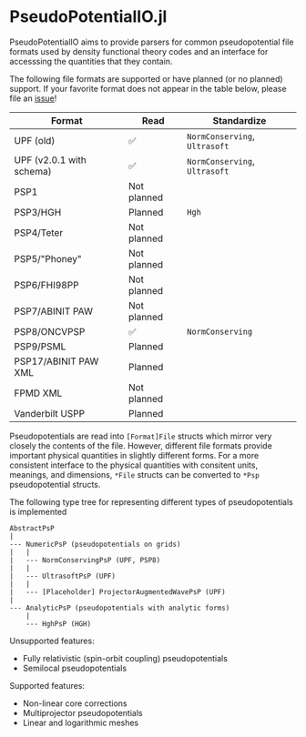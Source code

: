 # PseudoPotentialIO.jl

PseudoPotentialIO aims to provide parsers for common pseudopotential file formats used by density functional theory codes and an interface for accesssing the quantities that they contain.

The following file formats are supported or have planned (or no planned) support.
If your favorite format does not appear in the table below, please file an [issue](https://github.com/azadoks/PseudoPotentialIO.jl/issues)!

| Format                   | Read        | Standardize                   |
|--------------------------|-------------|-------------------------------|
| UPF (old)                | ✅          | `NormConserving`, `Ultrasoft` |
| UPF (v2.0.1 with schema) | ✅          | `NormConserving`, `Ultrasoft` |
| PSP1                     | Not planned |                               |
| PSP3/HGH                 | Planned     | `Hgh`                         |
| PSP4/Teter               | Not planned |                               |
| PSP5/"Phoney"            | Not planned |                               |
| PSP6/FHI98PP             | Not planned |                               |
| PSP7/ABINIT PAW          | Not planned |                               |
| PSP8/ONCVPSP             | ✅          | `NormConserving`              |
| PSP9/PSML                | Planned     |                               |
| PSP17/ABINIT PAW XML     | Planned     |                               |
| FPMD XML                 | Not planned |                               |
| Vanderbilt USPP          | Planned     |                               |

Pseudopotentials are read into `[Format]File` structs which mirror very closely the contents of the file.
However, different file formats provide important physical quantities in slightly different forms.
For a more consistent interface to the physical quantities with consitent units, meanings, and dimensions, `*File` structs can be converted to `*Psp` pseudopotential structs.

The following type tree for representing different types of pseudopotentials is implemented

```
AbstractPsP
|
--- NumericPsP (pseudopotentials on grids)
|   |
|   --- NormConservingPsP (UPF, PSP8)
|   |
|   --- UltrasoftPsP (UPF)
|   |
|   --- [Placeholder] ProjectorAugmentedWavePsP (UPF)
|
--- AnalyticPsP (pseudopotentials with analytic forms)
    |
    --- HghPsP (HGH)
```

Unsupported features:
- Fully relativistic (spin-orbit coupling) pseudopotentials
- Semilocal pseudopotentials

Supported features:
- Non-linear core corrections
- Multiprojector pseudopotentials
- Linear and logarithmic meshes
